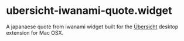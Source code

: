 # ubersicht-iwanami-quote.widget

A japanaese quote from iwanami widget built for the [Übersicht](http://tracesof.net/uebersicht/) desktop extension for Mac OSX.
